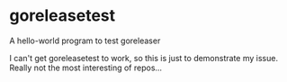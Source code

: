 # goreleasetest
A hello-world program to test goreleaser


I can't get goreleasetest to work, so this is just to demonstrate my issue. Really not the most interesting of repos...
